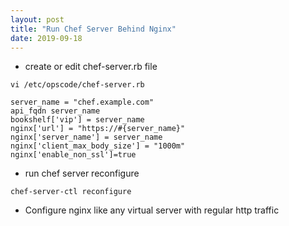 ```yaml
---
layout: post
title: "Run Chef Server Behind Nginx"
date: 2019-09-18
---
```


* create or edit chef-server.rb file

```
vi /etc/opscode/chef-server.rb
```

```
server_name = "chef.example.com"
api_fqdn server_name
bookshelf['vip'] = server_name
nginx['url'] = "https://#{server_name}"
nginx['server_name'] = server_name
nginx['client_max_body_size'] = "1000m"
nginx['enable_non_ssl']=true
```

* run chef server reconfigure

```
chef-server-ctl reconfigure
```

* Configure nginx like any virtual server with regular http traffic
